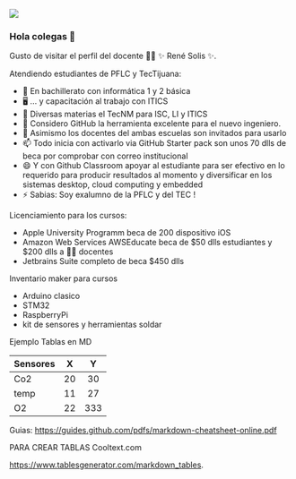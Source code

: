 ![](https://images.cooltext.com/5508510.png)



### Hola colegas 👋


Gusto de visitar el perfil del docente 👨‍🏫 ✨ René Solis ✨.

Atendiendo estudiantes de PFLC y TecTijuana:

- 🔭 En bachillerato con informática 1 y 2 básica 
- 🖥 ... y capacitación al trabajo con ITICS
- 📲 Diversas materias el TecNM para ISC, LI y ITICS
- 🤔 Considero GitHub la herramienta excelente para el nuevo ingeniero.
- 💬 Asimismo los docentes del ambas escuelas son invitados para usarlo 
- 📫 Todo inicia con activarlo via GitHub Starter pack son unos 70 dlls de beca por comprobar con correo institucional 
- 😄 Y con Github Classroom apoyar al estudiante para ser efectivo en lo requerido para producir resultados al momento y diversificar en los sistemas desktop, cloud computing y embedded 
- ⚡ Sabias: Soy exalumno de la PFLC y del TEC !

Licenciamiento para los cursos:
- Apple University Programm beca de 200 dispositivo iOS
- Amazon Web Services AWSEducate beca de $50 dlls estudiantes y $200 dlls a 👩‍🏫 docentes 
- Jetbrains Suite completo de beca $450 dlls


Inventario maker para cursos
- Arduino clasico
- STM32
- RaspberryPi 
- kit de sensores y herramientas soldar



Ejemplo Tablas en MD

| Sensores 	|  X 	|  Y  	|
|----------	|:--:	|:---:	|
| Co2      	| 20 	|  30 	|
| temp     	| 11 	|  27 	|
| O2       	| 22 	| 333 	|

Guias:
https://guides.github.com/pdfs/markdown-cheatsheet-online.pdf

PARA CREAR TABLAS
Cooltext.com

https://www.tablesgenerator.com/markdown_tables. 
